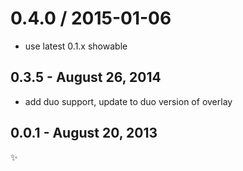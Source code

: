 
0.4.0 / 2015-01-06
==================

 * use latest 0.1.x showable

0.3.5 - August 26, 2014
-----------------------

* add duo support, update to duo version of overlay

0.0.1 - August 20, 2013
-----------------------
:sparkles: